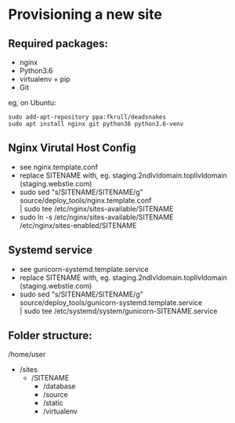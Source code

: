 Provisioning a new site
=======================
## Required packages:

* nginx
* Python3.6
* virtualenv + pip
* Git

eg, on Ubuntu:

    sudo add-apt-repository ppa:fkrull/deadsnakes
    sudo apt install nginx git python36 python3.6-venv
    
## Nginx Virutal Host Config

* see nginx.template.conf
* replace SITENAME with, eg. staging.2ndlvldomain.topllvldomain (staging.webstie.com)
* sudo sed "s/SITENAME/SITENAME/g" \
 source/deploy_tools/nginx.template.conf \
 | sudo tee /etc/nginx/sites-available/SITENAME
* sudo ln -s /etc/nginx/sites-available/SITENAME \
 /etc/nginx/sites-enabled/SITENAME

## Systemd service

* see gunicorn-systemd.template.service
* replace SITENAME with, eg. staging.2ndlvldomain.topllvldomain (staging.webstie.com)
* sudo sed "s/SITENAME/SITENAME/g" \
 source/deploy_tools/gunicorn-systemd.template.service \
 | sudo tee /etc/systemd/system/gunicorn-SITENAME.service

## Folder structure:

/home/user
- /sites
    - /SITENAME
        - /database
        - /source
        - /static
        - /virtualenv